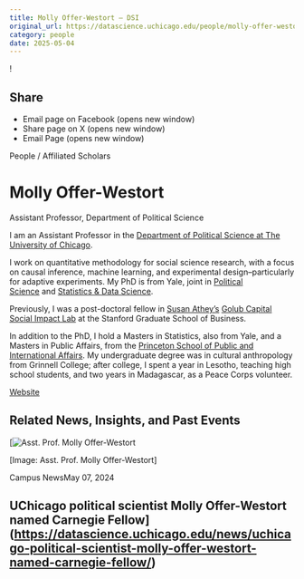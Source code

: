 ```yaml
---
title: Molly Offer-Westort – DSI
original_url: https://datascience.uchicago.edu/people/molly-offer-westort
category: people
date: 2025-05-04
---
```


<!-- Table-like structure detected -->

!

## Share

* Email page on Facebook (opens new window)
* Share page on X (opens new window)
* Email Page (opens new window)

<!-- Table-like structure detected -->

People / Affiliated Scholars

# Molly Offer-Westort

Assistant Professor, Department of Political Science

I am an Assistant Professor in the [Department of Political Science at The University of Chicago](https://political-science.uchicago.edu/).

I work on quantitative methodology for social science research, with a focus on causal inference, machine learning, and experimental design–particularly for adaptive experiments. My PhD is from Yale, joint in [Political Science](http://politicalscience.yale.edu/) and [Statistics & Data Science](http://statistics.yale.edu/).

Previously, I was a post-doctoral fellow in [Susan Athey’s](https://athey.people.stanford.edu/) [Golub Capital Social Impact Lab](https://www.gsb.stanford.edu/faculty-research/centers-initiatives/sil) at the Stanford Graduate School of Business.

In addition to the PhD, I hold a Masters in Statistics, also from Yale, and a Masters in Public Affairs, from the [Princeton School of Public and International Affairs](https://spia.princeton.edu/). My undergraduate degree was in cultural anthropology from Grinnell College; after college, I spent a year in Lesotho, teaching high school students, and two years in Madagascar, as a Peace Corps volunteer.

[Website](https://mollyow.github.io/)

## Related News, Insights, and Past Events

<!-- Table-like structure detected -->

[![Asst. Prof. Molly Offer-Westort](https://datascience.uchicago.edu/wp-content/uploads/2022/05/molly_brick_2021-750x500.jpg)

[Image: Asst. Prof. Molly Offer-Westort]

Campus NewsMay 07, 2024

## UChicago political scientist Molly Offer-Westort named Carnegie Fellow](https://datascience.uchicago.edu/news/uchicago-political-scientist-molly-offer-westort-named-carnegie-fellow/)